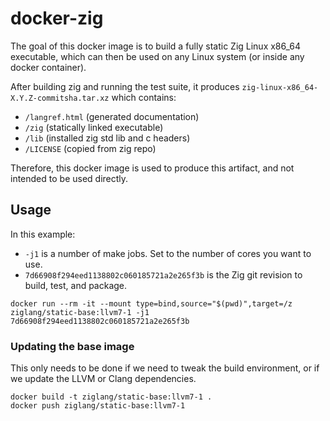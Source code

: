 # docker-zig

The goal of this docker image is to build a fully static Zig Linux x86_64
executable, which can then be used on any Linux system (or inside any
docker container).

After building zig and running the test suite, it produces
`zig-linux-x86_64-X.Y.Z-commitsha.tar.xz` which contains:

 * `/langref.html` (generated documentation)
 * `/zig` (statically linked executable)
 * `/lib` (installed zig std lib and c headers)
 * `/LICENSE` (copied from zig repo)

Therefore, this docker image is used to produce this artifact, and
not intended to be used directly.

## Usage

In this example:

 * `-j1` is a number of make jobs. Set to the number of cores you want to use.
 * `7d66908f294eed1138802c060185721a2e265f3b` is the Zig git revision to
   build, test, and package.

```
docker run --rm -it --mount type=bind,source="$(pwd)",target=/z ziglang/static-base:llvm7-1 -j1 7d66908f294eed1138802c060185721a2e265f3b
```

### Updating the base image

This only needs to be done if we need to tweak the build environment, or if
we update the LLVM or Clang dependencies.

```
docker build -t ziglang/static-base:llvm7-1 .
docker push ziglang/static-base:llvm7-1
```
